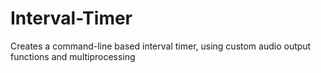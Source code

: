 # Interval-Timer
Creates a command-line based interval timer, using custom audio output functions and multiprocessing
